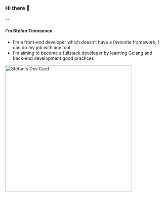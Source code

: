 ### Hi there 👋
--

#### I'm Stefan Timosenco

- I'm a front-end developer which doesn't have a favourite framework, I can do my job with any tool
- I'm aiming to become a fullstack developer by learning Golang and back-end development good practices

<!--
**st3fun1/st3fun1** is a ✨ _special_ ✨ repository because its `README.md` (this file) appears on your GitHub profile.

Here are some ideas to get you started:

- 🔭 I’m currently working on ...
- 👯 I’m looking to collaborate on ...
- 🤔 I’m looking for help with ...
- 💬 Ask me about ...
- 📫 How to reach me: ...
- 😄 Pronouns: ...
- ⚡ Fun fact: ...
-->
<a href="https://app.daily.dev/stefantimosenco"><img src="https://api.daily.dev/devcards/77847b231c93458ab134ccbc64c6f200.png?r=io5" width="400" alt="Stefan's Dev Card"/></a>
